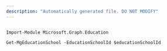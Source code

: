 ```yaml
---
description: "Automatically generated file. DO NOT MODIFY"
---
```


```powershellv1

Import-Module Microsoft.Graph.Education

Get-MgEducationSchool -EducationSchoolId $educationSchoolId

```